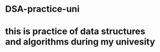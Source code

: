 # DSA-practice-uni
<h1> this is practice of data structures and algorithms during my univesity </h1>
